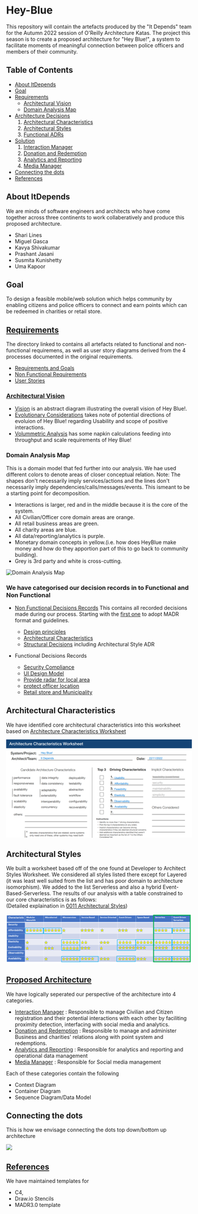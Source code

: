 # Hey-Blue

This repository will contain the artefacts produced by the "It Depends" team for the Autumn 2022 session of O'Reilly Architecture Katas. The project this season is to create a proposed architecture for "Hey Blue!", a system to facilitate moments of meaningful connection between police officers and members of their community.

## Table of Contents
  * [About ItDepends](#about-itdepends)
  * [Goal](#goal)
  * [Requirements](#requirements)
     * [Architectural Vision](#vision)
     * [Domain Analysis Map](#domain-analysis-map)
* [Architecture Decisions](#solution)
     1. [Architectural Characteristics](#a-characteristics)
	 2. [Architectural Styles](#a-styles)
	 3. [Functional ADRs](#adrs)
* [Solution](#solution)
     1. [Interaction Manager](#interaction-manager)
     2. [Donation and Redemption](#donation-redemption)
     3. [Analytics and Reporting](#analytics-reporting)
     4. [Media Manager](#media-manager)
* [Connecting the dots](#connectingdots)
* [References](#references)

<a name="about-itdepends"></a>
## About ItDepends

We are minds of software engineers and architects who have come together across three continents to work collaberatively and produce this proposed architecture.

- Shari Lines
- Miguel Gasca
- Kavya Shivakumar
- Prashant Jasani
- Susmita Kunishetty
- Uma Kapoor

<a name="goal"></a>
## Goal
To design a feasible mobile/web solution which helps community by enabling citizens and police officers to connect and earn points which can be redeemed in charities or retail store. 

<a name="requirements"></a>
## [Requirements](Requirements)

The directory linked to contains all artefacts related to functional and non-functional requiremens, as well as user story diagrams derived from the 4 processes documented in the original requirements.

- [Requirements and Goals](Requirements/Requirements_And_Goals.md)
- [Non Functional Requirements](Requirements/Non_Functional_Requirements.md)
- [User Stories](Requirements/UserStories)

<a name="vision"></a>
### [Architectural Vision](Vision%20and%20Context)

- [Vision](Vision%20and%20Context/context%20and%20vision.jpg) is an abstract diagram illustrating the overall vision of Hey Blue!.
- [Evolutionary Considerations](Vision%20and%20Context/Evolutionary%20Considerations.md) takes note of potential directions of evoluion of Hey Blue! regarding Usability and scope of positive interactions.
- [Volummetric Analysis](Vision%20and%20Context/Volumetric.md) has some napkin calculations feeding into throughput and scale requirements of Hey Blue!

<a name="domain-analysis-map"></a>
### Domain Analysis Map
This is a domain model that fed further into our analysis. We hae used different colors to denote areas of closer conceptual relation. 
Note: The shapes don't necessarily imply services/actions and the lines don't necessarily imply dependencies/calls/messages/events. This ismeant to be a starting point for decomposition.
   - Interactions is larger, red and in the middle because it is the core of the system. 
   - All Civilian/Officer core domain areas are orange. 
   - All retail business areas are green. 
   - All charity areas are blue. 
   - All data/reporting/analytics is purple.
   - Monetary domain concepts in yellow.(i.e. how does HeyBlue make money and how do they apportion part of this to go back to community building).
   - Grey is 3rd party and white is cross-cutting.

 ![Domain Analysis Map](https://user-images.githubusercontent.com/12292677/199355846-b5cb2522-c911-4d1f-b6f4-a14d25d30ac5.jpg)

<a name="adrs"></a>
### We have categorised our decision records in to Functional and Non Functional
 - [Non Functional Decisions Records](Non%20Functional%20Decision%20Records/README.md)
      This contains all recorded decisions made during our process. Starting with the [first one](./docs/decisions/0000-use-markdown-any-decision-records.md) to adopt MADR format and guidelines.

     - [Design principles](Non%20Functional%20Decision%20Records/principles/)
     - [Architectural Characteristics](Non%20Functional%20Decision%20Records/characteristics/)
     - [Structural Decisions](Non%20Functional%20Decision%20Records/structure/) including Architectural Style ADR

 - Functional Decisions Records
    - [Security Compliance](Functional%20Decision%20Records/ADR-IM/ADR-011%20We%20will%20store%20minimal%20PII.md)
    - [UI Design Model](Functional%20Decision%20Records/ADR-IM/ADR-012%20Adopt%20UI%20design%20pattern%20MVVM.md)
    - [Provide radar for local area](Functional%20Decision%20Records/ADR-IM/ADR-013%20Provide%20radar%20for%20local%20area.md)
    - [protect officer location](Functional%20Decision%20Records/ADR-IM/ADR-014%20Provide%20design%20option%20to%20protect%20officer%20location.md)
    - [Retail store and Municipality](Functional%20Decision%20Records/ADR-015-hosting-retail-stores-and-municipality.md)

<a name="a-characteristics"></a>
## Architectural Characteristics

We have identified core architectural characteristics into this worksheet based on [Architecture Characteristics Worksheet](https://www.developertoarchitect.com/downloads/architecture-characteristics-worksheet.pdf) 

![ArchitecturalCharacteristics](Non%20Functional%20Decision%20Records/characteristics/ArchitecturalCharecteristics.PNG)

<a name="a-styles"></a>
## Architectural Styles

We built a worksheet based off of the one found at Developer to Architect Styles Worksheet. We considered all styles listed there except for Layered (it was least well suited from the list and has poor domain to architecture isomorphism). We added to the list Serverless and also a hybrid Event-Based-Serverless. The results of our analysis with a table constrained to our core characteristics is as follows:  
(Detailed explaination in [0011 Architectural Styles](Non%20Functional%20Decision%20Records/structure/0011-architectural-style.md))

![StyleToCharacteristicAnalysis](Non%20Functional%20Decision%20Records/structure/ArchitecturalStyleCharacteristicComparisons.png)

<a name="solution"></a>
## [Proposed Architecture](Solution/README.md)

We have logically seperated our perspective of the architecture into 4 categories. 
  <a name="interaction-manager"></a>
   * [Interaction Manager](Solution/Interaction%20Manager/README.md) : 
     Responsible to manage Civilian and Citizen registration and their potential interactions with each other by faciliting proximity detection, interfacing with social media and analytics.
  <a name="donation-redemption"></a>
  * [Donation and Redemption](Solution/Donation%20and%20Redemption/README.md) : Responsible to manage and administer Business and charities' relations along with point system and redemptions.
   <a name="analytics-reporting"></a>
   * [Analytics and Reporting](Solution/Analytics%20and%20Reporting/README.md) : Responsible for analytics and reporting and operational data management
  <a name="media-manager"></a>
  * [Media Manager](Solution/Media%20Manager/README.md) : Responsible for Social media management

Each of these categories contain the following
   * Context Diagram
   * Container Diagram
   * Sequence Diagram/Data Model

<a name="connectingdots"></a>
## Connecting the dots
This is how we envisage connecting the dots top down/bottom up architecture

![](https://user-images.githubusercontent.com/17231761/204140110-c1eee62d-703a-4d57-8cbf-324a6dc39cfd.png)



<a name="references"></a>
## [References](Templates)
We have maintained templates for 
  * C4, 
  * Draw.io Stencils 
  * MADR3.0 template
